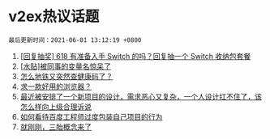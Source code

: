 # v2ex热议话题

`最后更新时间：2021-06-01 13:12:19 +0800`

1. [[回复抽奖] 618 有准备入手 Switch 的吗？回复抽一个 Switch 收纳包套餐](https://www.v2ex.com/t/780414)
1. [[水贴]被同事的变量名惊呆了](https://www.v2ex.com/t/780515)
1. [怎么地铁又突然查健康码了？](https://www.v2ex.com/t/780486)
1. [求一款好用的浏览器？](https://www.v2ex.com/t/780465)
1. [最近被安排了一个新项目的设计，需求恶心又复杂，一个人设计扛不住了，该怎么样向上级合理诉说](https://www.v2ex.com/t/780406)
1. [如何看待百度工程师过度包装自己项目的行为](https://www.v2ex.com/t/780520)
1. [就刚刚，三胎概念来了](https://www.v2ex.com/t/780362)

